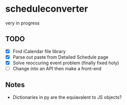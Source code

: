 # scheduleconverter

very in progress

## TODO

- [x] Find iCalendar file library
- [x] Parse out paste from Detailed Schedule page
- [x] Solve reoccuring event problem (finally fixed holy)
- [ ] Change into an API then make a front-end

## Notes

- Dictionaries in py are the equiavalent to JS objects?
